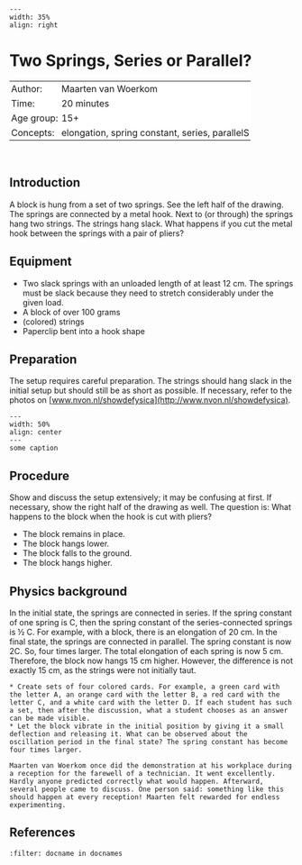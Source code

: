 ```{figure} ../../figures/ready.png
---
width: 35%
align: right
```

# Two Springs, Series or Parallel?

<table style="width: 100%; border-collapse: collapse; border: none;">
    <tr style="background-color: white;"> 
        <td style="text-align: left; padding: 3px; border: none;">Author:</td>
        <td style="text-align: left; padding: 3px; border: none;">Maarten van Woerkom</td>
    </tr>
    <tr style="background-color: white;">
        <td style="text-align: left; padding: 3px; border: none;">Time:</td>
        <td style="text-align: left; padding: 3px; border: none;">20 minutes</td>
    </tr>
    <tr style="background-color: white;">
        <td style="text-align: left; padding: 3px; border: none;">Age group:</td>
        <td style="text-align: left; padding: 3px; border: none;">15+</td>
    </tr>
    <tr style="background-color: white;">
        <td style="text-align: left; padding: 3px; border: none;">Concepts:</td>
        <td style="text-align: left; padding: 3px; border: none;">elongation, spring constant, series, parallelS</td>
    </tr>
</table><br>


## Introduction
A block is hung from a set of two springs. See the left half of the drawing.
The springs are connected by a metal hook. Next to (or through) the springs hang two strings. The strings hang slack.
What happens if you cut the metal hook between the springs with a pair of pliers?

## Equipment
* Two slack springs with an unloaded length of at least 12 cm. The springs must be slack because they need to stretch considerably under the given load. 
* A block of over 100 grams
* (colored) strings
* Paperclip bent into a hook shape

## Preparation
The setup requires careful preparation. The strings should hang slack in the initial setup but should still be as short as possible. If necessary, refer to the photos on [www.nvon.nl/showdefysica](http://www.nvon.nl/showdefysica).

```{figure} demo32_figure1.jpg
---
width: 50%
align: center
---
some caption
```

## Procedure
Show and discuss the setup extensively; it may be confusing at first. If necessary, show the right half of the drawing as well.
The question is: What happens to the block when the hook is cut with pliers?

*	The block remains in place.
*	The block hangs lower.
*	The block falls to the ground.
*	The block hangs higher.


## Physics background
In the initial state, the springs are connected in series. If the spring constant of one spring is C, then the spring constant of the series-connected springs is ½ C. For example, with a block, there is an elongation of 20 cm.
In the final state, the springs are connected in parallel. The spring constant is now 2C. So, four times larger. The total elongation of each spring is now 5 cm. Therefore, the block now hangs 15 cm higher.
However, the difference is not exactly 15 cm, as the strings were not initially taut.

```{tip}
* Create sets of four colored cards. For example, a green card with the letter A, an orange card with the letter B, a red card with the letter C, and a white card with the letter D. If each student has such a set, then after the discussion, what a student chooses as an answer can be made visible.
* Let the block vibrate in the initial position by giving it a small deflection and releasing it. What can be observed about the oscillation period in the final state? The spring constant has become four times larger.
```

```{tip}
Maarten van Woerkom once did the demonstration at his workplace during a reception for the farewell of a technician. It went excellently. Hardly anyone predicted correctly what would happen. Afterward, several people came to discuss. One person said: something like this should happen at every reception! Maarten felt rewarded for endless experimenting.
```
## References
```{bibliography}
:filter: docname in docnames
```